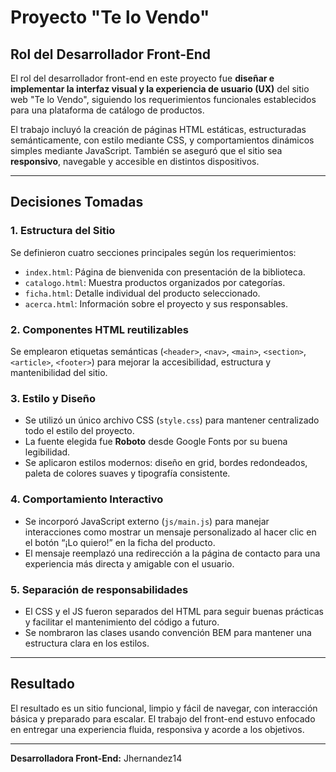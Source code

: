 # Proyecto "Te lo Vendo"

## Rol del Desarrollador Front-End

El rol del desarrollador front-end en este proyecto fue **diseñar e implementar la interfaz visual y la experiencia de usuario (UX)** del sitio web "Te lo Vendo", siguiendo los requerimientos funcionales establecidos para una plataforma de catálogo de productos.

El trabajo incluyó la creación de páginas HTML estáticas, estructuradas semánticamente, con estilo mediante CSS, y comportamientos dinámicos simples mediante JavaScript. También se aseguró que el sitio sea **responsivo**, navegable y accesible en distintos dispositivos.

---

## Decisiones Tomadas

### 1. **Estructura del Sitio**
Se definieron cuatro secciones principales según los requerimientos:

- `index.html`: Página de bienvenida con presentación de la biblioteca.
- `catalogo.html`: Muestra productos organizados por categorías.
- `ficha.html`: Detalle individual del producto seleccionado.
- `acerca.html`: Información sobre el proyecto y sus responsables.

### 2. **Componentes HTML reutilizables**
Se emplearon etiquetas semánticas (`<header>`, `<nav>`, `<main>`, `<section>`, `<article>`, `<footer>`) para mejorar la accesibilidad, estructura y mantenibilidad del sitio.

### 3. **Estilo y Diseño**
- Se utilizó un único archivo CSS (`style.css`) para mantener centralizado todo el estilo del proyecto.
- La fuente elegida fue **Roboto** desde Google Fonts por su buena legibilidad.
- Se aplicaron estilos modernos: diseño en grid, bordes redondeados, paleta de colores suaves y tipografía consistente.

### 4. **Comportamiento Interactivo**
- Se incorporó JavaScript externo (`js/main.js`) para manejar interacciones como mostrar un mensaje personalizado al hacer clic en el botón “¡Lo quiero!” en la ficha del producto.
- El mensaje reemplazó una redirección a la página de contacto para una experiencia más directa y amigable con el usuario.

### 5. **Separación de responsabilidades**
- El CSS y el JS fueron separados del HTML para seguir buenas prácticas y facilitar el mantenimiento del código a futuro.
- Se nombraron las clases usando convención BEM para mantener una estructura clara en los estilos.

---

## Resultado
El resultado es un sitio funcional, limpio y fácil de navegar, con interacción básica y preparado para escalar. El trabajo del front-end estuvo enfocado en entregar una experiencia fluida, responsiva y acorde a los objetivos.

---

**Desarrolladora Front-End:** Jhernandez14
